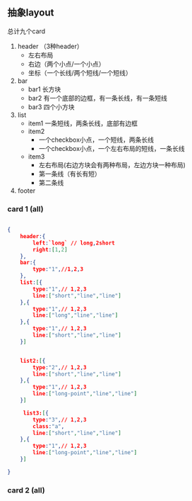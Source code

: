## 抽象layout

总计九个card

1. header （3种header）
    - 左右布局
    - 右边（两个小点/一个小点）
    - 坐标（一个长线/两个短线/一个短线）
2. bar
    - bar1 长方块
    - bar2 有一个底部的边框，有一条长线，有一条短线
    - bar3 四个小方块
3. list
    - item1 一条短线，两条长线，底部有边框
    - item2  
        - 一个checkbox小点，一个短线，两条长线
        - 一个checkbox小点，一个左右布局的短线，一条长线
    - item3
        - 左右布局(右边方块会有两种布局，左边方块一种布局)
        - 第一条线（有长有短）
        - 第二条线
4. footer

### card 1 (all)
```json

{
    header:{
        left:`long` // long,2short
        right:[1,2]
    },
    bar:{
        type:"1",//1,2,3
    },
    list:[{
        type:"1",// 1,2,3
        line:["short","line","line"]
    },{
        type:"1",// 1,2,3
        line:["long","line","line"]
    },{
        type:"1",// 1,2,3
        line:["short","line","line"]
    }]


    list2:[{
        type:"2",// 1,2,3
        line:["short","line","line"]
    },{
        type:"1",// 1,2,3
        line:["long-point","line","line"]
    }]

     list3:[{
        type:"3",// 1,2,3
        class:"a",
        line:["short","line","line"]
    },{
        type:"1",// 1,2,3
        line:["long-point","line","line"]
    }]

}
```
### card 2 (all)


